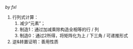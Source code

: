 *by fxl*
1. 行列式计算：
	1. 减少“元素”；
	2. 制造1：通过加减乘除构造全相等的行 / 列
	3. 制造0：通过2所得，将矩阵化为上 / 下三角 / 可递推形式
2. 逆&转置证明：善用性质